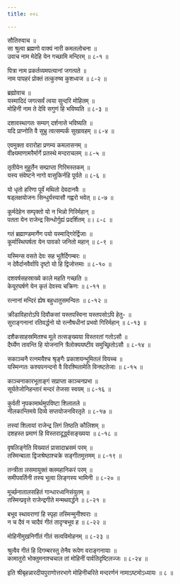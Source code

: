```yaml
---
title: ००८

---
```

सौतिरुवाच ॥  
सा श्रुत्वा ब्रह्मणो वाक्यं नारी कमललोचना ॥  
उवाच नाम मेदेहि येन गच्छामि मन्दिरम् ॥ ८-१ ॥  
  
पित्रा नाम प्रकर्तव्यमपत्यानां जगत्पते ॥  
नाम पापहरं प्रोक्तं तत्कुरुष्व कुशध्वज ॥ ८-२ ॥  
  
ब्रह्मोवाच ॥  
यस्मादिदं जगत्सर्वं त्वया सुन्दरि मोहितम् ॥  
मोहिनी नाम ते देवि सगुणं हि भविष्यति ॥ ८-३ ॥  
  
दशावस्थागतः सम्यग् दर्शनात्ते भविष्यति ॥  
यदि प्राप्नोति वै सुभ्रु त्वत्सम्पर्कं सुखावहम् ॥ ८-४ ॥  
  
एवमुक्ता वरारोहा प्रणम्य कमलासनम् ॥  
वीक्ष्यमाणामरैर्मार्गे प्रतस्थे मन्दराचलम् ॥ ८-५ ॥  
  
तृतीयेन मुहूर्तेन सम्प्राप्ता गिरिमस्तकम् ॥  
यस्य संवेष्टने नागो वासुकिर्नहि पूर्यते ॥ ८-६ ॥  
  
यो धृतो हरिणा पूर्वं मथितो देवदानवैः ॥  
षड्लक्षयोजनः सिन्धुर्यस्यासौ गह्वरो भवेत् ॥ ८-७ ॥  
  
कूर्मदेहेन सम्पृक्तो यो न भिन्नो गिरिर्महान् ॥  
पतता येन राजेन्द्र सिन्धोर्गुह्यं प्रदर्शितम् ॥। ८-८ ॥  
  
गतं ब्रह्माण्डमार्गेण पयो यस्माद्गिरेर्द्विजाः ॥  
कूर्मास्थिघर्षता येन पावको जनितो महान् ॥ ८-९ ॥  
  
यस्मिन्स वसते देवः सह भूतैर्दिगम्बरः ॥  
न देवैर्दानवैर्वापि दृष्टो यो हि द्विजोत्तमाः ॥ ८-१० ॥  
  
दशवर्षसहस्राख्ये काले महति गच्छति ॥  
केयूरघर्षणे येन कृतं देवस्य चक्रिणः ॥ ८-११ ॥  
  
रत्नानां मन्दिरं ह्येष बहुधातुसमन्वितः ॥ ८-१२ ॥  
  
क्रीडाविहारोऽपि दिवौकसां यस्तपस्विना यस्तपसोऽपि हेतु- ॥  
सुराङ्गनानां रतिवर्द्धनो यो रत्नौषधीनां प्रभवो गिरिर्महान् ॥ ८-१३ ॥  
  
दशैकसाहस्रमितश्च मूले तत्सङ्ख्यया विस्तरतां गतोऽसौ ॥  
दैर्घ्येण तावन्ति हि योजनानि त्रैलोक्ययष्टीव समुच्छ्रितोऽसौ ॥ ८-१४ ॥  
  
सकाञ्चनै रत्नमयैश्च श्रृङ्गैः प्रकाशयन्भूमितलं वियच्च ॥  
यस्मिन्गतः कश्यपनन्दनो वै विरश्मितामेति विनष्टतेजाः ॥ ८-१५ ॥  
  
काञ्चनाकारभूताङ्गं सप्राप्ता काञ्चनप्रभा ॥  
सूर्यतेजोनिहन्तारं मन्दरं तेजसा स्वयम् ॥ ८-१६ ॥  
  
कुर्वती नृपकामार्थमुपविष्टा शिलातले ॥  
नीलकान्तिमये दिव्ये सप्तयोजनविरतृते ॥ ८-१७ ॥  
  
तस्यां शिलायां राजेन्द्र लिगं तिष्ठति कौलिशम् ॥  
दशहस्त प्रमाणं हि विस्तरादूर्द्ध्वसङ्ख्यया ॥ ८-१८ ॥  
  
वृषलिङ्गेति विख्यातं प्रासादाभ्रसमं परम् ॥  
तस्मिन्बाला द्विजश्रेष्ठाश्चक्रे सङ्गीतमुत्तमम् ॥ ८-१९ ॥  
  
तन्त्रीता लसमायुक्तं क्लमहानिकरं परम् ॥  
समीपवर्तिनी तस्य भूत्वा लिङ्गस्य भामिनी ॥ ८-२० ॥  
  
मूर्च्छनातालसहितं गान्धारध्वनिसंयुतम् ॥  
तस्मिन्प्रवृत्ते राजेन्द्रगीते मन्मथवर्द्धने ॥ ८-२१ ॥  
  
बभूव स्थावराणां हि स्पृहा तस्मिन्मुनीश्वराः ॥  
न च दैवं न चादैवं गीतं तादृग्बभूव ह ॥ ८-२२ ॥  
  
मोहिनीमुखनिर्गीतं गीतं सत्वविमोहनम् ॥ ८-२३ ॥  
  
श्रुत्वैव गीतं हि दिगम्बरस्तु तेनैव रूपेण वराङ्गनायाः ॥  
कामातुरो भोक्तुमनाश्चचाल तां मोहिनीं पार्वतिदृष्टिलज्जः ॥ ८-२४ ॥  
  
इति श्रीबृहन्नारदीयपुराणोत्तरभागे मोहिनीचरिते मन्दरर्णनं नामाऽष्टमोऽध्यायः ॥ ८ ॥